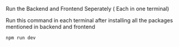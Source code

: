 Run the Backend and Frontend Seperately ( Each in one terminal) 

Run this command in each terminal after installing all the packages mentioned in backend and frontend 

```bash
npm run dev
```
